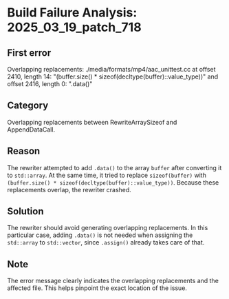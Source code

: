 # Build Failure Analysis: 2025_03_19_patch_718

## First error

Overlapping replacements: ./media/formats/mp4/aac_unittest.cc at offset 2410, length 14: "(buffer.size() * sizeof(decltype(buffer)::value_type))" and offset 2416, length 0: ".data()"

## Category
Overlapping replacements between RewriteArraySizeof and AppendDataCall.

## Reason
The rewriter attempted to add `.data()` to the array `buffer` after converting it to `std::array`. At the same time, it tried to replace `sizeof(buffer)` with `(buffer.size() * sizeof(decltype(buffer)::value_type))`. Because these replacements overlap, the rewriter crashed.

## Solution
The rewriter should avoid generating overlapping replacements. In this particular case, adding `.data()` is not needed when assigning the `std::array` to `std::vector`, since `.assign()` already takes care of that.

## Note
The error message clearly indicates the overlapping replacements and the affected file. This helps pinpoint the exact location of the issue.